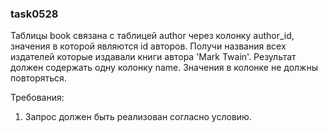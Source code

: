 
### task0528

Таблицы book связана с таблицей author через колонку author_id, значения в которой являются id авторов.
Получи названия всех издателей которые издавали книги автора &#39;Mark Twain&#39;.
Результат должен содержать одну колонку name. Значения в колонке не должны повторяться.


Требования:
1.	Запрос должен быть реализован согласно условию.


